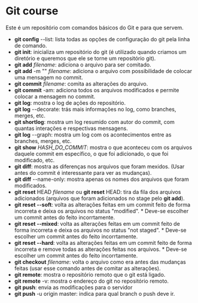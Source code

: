 # Git course

Este é um repositório com comandos básicos do Git e para que servem.

- __git config__ --list: lista todas as opções de configuração do git pela linha de comando.
- __git init__: inicializa um repositório do git (é utilizado quando criamos um diretório e queremos que ele se torne um repositório git).
- __git add__ *filename*: adiciona o arquivo para ser comitado.
- __git add__ -m "" *filename*: adiciona o arquivo com possibilidade de colocar uma mensagem no commit.
- __git commit__ *filename*: comita as alterações do arquivo.
- __git commit__ -am: adiciona todos os arquivos modificados e permite colocar a mensagem no commit.
- __git log__: mostra o log de ações do repositório.
- __git log__ --decorate: trás mais informações no log, como branches, merges, etc.
- __git shortlog__: mostra um log resumido com autor do commit, com quantas interações e respectivas mensagens.
- __git log__ --graph: mostra um log com os acontecimentos entre as branches, merges, etc.
- __git show__ *HASH_DO_COMMIT*: mostra o que aconteceu com os arquivos daquele commit em específico, o que foi adicionado, o que foi modificado, etc. 
- __git diff__: mostra as diferenças nos arquivos que foram mexidos. (Usar antes do commit é interessante para ver as mudanças).
- __git diff__ --name-only: mostra apenas os nomes dos arquivos que foram modificados.
- __git reset__ HEAD *filename* ou __git reset__ HEAD: tira da fila dos arquivos adicionados (arquivos que foram adicionados no stage pelo __git add__).
- __git reset --soft__: volta as alterações feitas em um commit feito de forma incorreta e deixa os arquivos no status "modified". * Deve-se escolher um commit antes do feito incorrtamente.
- __git reset --mixed__: volta as alterações feitas em um commit feito de forma incorreta e deixa os arquivos no status "not staged". * Deve-se escolher um commit antes do feito incorrtamente.
- __git reset --hard__: volta as alterações feitas em um commit feito de forma incorreta e remove todas as alterações feitas nos arquivos. * Deve-se escolher um commit antes do feito incorrtamente.
- __git checkout__ *filename*: volta o arquivo como era antes das mudanças feitas (usar esse comando antes de comitar as alterações).
- __git remote__: mostra o repositório remoto que o git está ligado.
- __git remote__ -v: mostra o endereço do git no repositório remoto.
- __git push__: envia as modificações para o servidor
- __git push__ -u origin master: indica para qual branch o push deve ir.